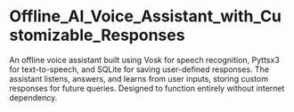 # Offline_AI_Voice_Assistant_with_Customizable_Responses
An offline voice assistant built using Vosk for speech recognition, Pyttsx3 for text-to-speech, and SQLite for saving user-defined responses. The assistant listens, answers, and learns from user inputs, storing custom responses for future queries. Designed to function entirely without internet dependency.
